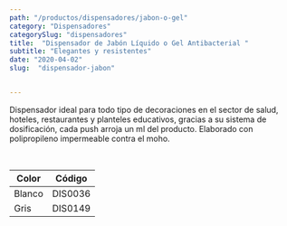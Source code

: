 ```yaml
---
path: "/productos/dispensadores/jabon-o-gel"
category: "Dispensadores"
categorySlug: "dispensadores"
title:  "Dispensador de Jabón Líquido o Gel Antibacterial "
subtitle: "Elegantes y resistentes"
date: "2020-04-02"
slug:  "dispensador-jabon"


---
```

Dispensador ideal para todo tipo de decoraciones en el sector de salud, hoteles, restaurantes y planteles educativos, gracias a su sistema de dosificación, cada push arroja un ml del producto. Elaborado con polipropileno impermeable contra el moho.


<br>
<table class="min-w-full md:min-w-0 divide-y-0 divide-gray-200">
          <thead class=" bg-white">
            <tr>
              <th scope="col" class="px-6 text-center text-xs font-medium text-blue-500 uppercase tracking-wider">
                Color
              </th>
              <th scope="col" class="px-6 py-3 text-center text-xs font-medium text-blue-500 uppercase tracking-wider">
                Código
              </th>
            </tr>
          </thead>
          <tbody>
            <tr class="bg-gray-400">
              <td class="px-6 py-4 whitespace-nowrap text-sm text-gray-700 text-center">
              Blanco 
              </td>
              <td class="px-6 py-4 whitespace-nowrap text-sm text-gray-700 text-center">
               DIS0036
              </td>
            </tr> 
            <tr class="bg-gray-200">
              <td class="px-6 py-4 whitespace-nowrap text-sm text-gray-700 text-center">
              Gris
              </td>
              <td class="px-6 py-4 whitespace-nowrap text-sm text-gray-700 text-center">
              DIS0149
              </td>
            </tr> 
          </tbody>
        </table>



